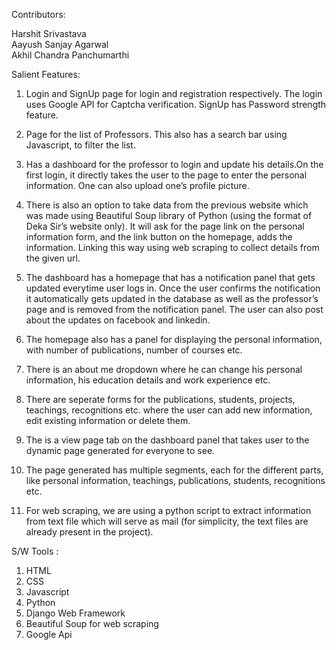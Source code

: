 Contributors:

Harshit Srivastava                                                   
Aayush Sanjay Agarwal                           
Akhil Chandra Panchumarthi                      
                               
Salient Features:

1. Login and SignUp page for login and registration respectively. The login uses Google API for Captcha verification. SignUp has Password strength feature.

2. Page for the list of Professors. This also has a search bar using Javascript, to filter the list.

3. Has a dashboard for the professor to login and update his details.On the first login, it directly takes the user to the page to enter the personal information. One can also upload one’s profile picture.

4. There is also an option to take data from the previous website which was made using Beautiful Soup library of Python (using the format of Deka Sir’s website only). It will ask for the page link on the personal information form, and the link button on the homepage, adds the information.  Linking this way using web scraping to collect details from the given url.

5. The dashboard has a homepage that has a notification panel that gets updated everytime user logs in. Once the user confirms the notification it automatically gets updated in the database as well as the professor’s page and is removed from the notification panel. The user can also post about the updates on facebook and linkedin.

6. The homepage also has a panel for displaying the personal information, with number of publications, number of courses etc.

7. There is an about me dropdown where he can change his personal information, his education details and work experience etc.

8. There are seperate forms for the publications, students, projects, teachings, recognitions etc. where the user can add new information, edit existing information or delete them.

9. The is a view page tab on the dashboard panel that takes user to the dynamic page generated for everyone to see.

10. The page generated has multiple segments, each for the different parts, like personal information, teachings, publications, students, recognitions etc.

11. For web scraping, we are using a python script to extract information from text file which will serve as mail (for simplicity, the text files are already present in the project).


S/W Tools :

1. HTML
2. CSS
3. Javascript
4. Python
5. Django Web Framework
6. Beautiful Soup for web scraping
7. Google Api




